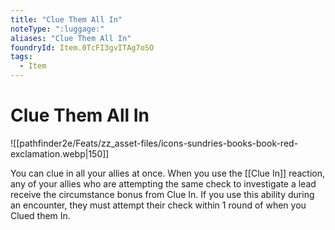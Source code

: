 ```yaml
---
title: "Clue Them All In"
noteType: ":luggage:"
aliases: "Clue Them All In"
foundryId: Item.0TcFI3gvITAg7oSO
tags:
  - Item
---
```


# Clue Them All In
![[pathfinder2e/Feats/zz_asset-files/icons-sundries-books-book-red-exclamation.webp|150]]

You can clue in all your allies at once. When you use the [[Clue In]] reaction, any of your allies who are attempting the same check to investigate a lead receive the circumstance bonus from Clue In. If you use this ability during an encounter, they must attempt their check within 1 round of when you Clued them In.
